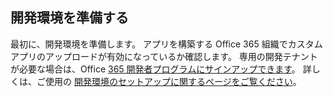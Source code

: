 ## <a name="prepare-your-development-environment"></a>開発環境を準備する

最初に、開発環境を準備します。 アプリを構築する Office 365 組織でカスタム アプリのアップロードが有効になっているか確認します。 専用の開発テナントが必要な場合は、Office [365 開発者プログラムにサインアップできます](https://developer.microsoft.com/office/dev-program)。 詳しくは、ご使用の [開発環境のセットアップに関するページをご覧ください](~/concepts/build-and-test/prepare-your-o365-tenant.md)。